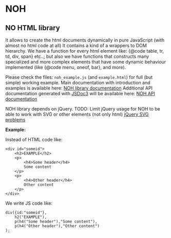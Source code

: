 NOH
===

NO HTML library
---------------

It allows to create the html documents dynamically in pure JavaScript (with almost no html code at all)
It contains a kind of a wrappers to DOM hierarchy.
We have a function for every html element like: {@code table, tr, td, div, span} etc..;
but also we have functions that constructs many specialized and more complex elements that have some dynamic behaviour
implemented (like {@code menu, oneof, bar}, and more).

Please check the files: `noh_example.js` (and `example.html`) for full (but simple) working example.
Main documentation with introduction and examples is available here: [NOH library documentation](index.html)
Additional API documentation generated with [JSDoc3](http://usejsdoc.org/) will be available here: [NOH API documentation](apidoc/index.html)

NOH library depends on jQuery. TODO: Limit jQuery usage for NOH to be able to work with SVG or other elements (not only html)
[jQuery SVG problems](http://stackoverflow.com/questions/3642035/jquerys-append-not-working-with-svg-element)

__Example:__

Instead of HTML code like:

    <div id="someid">
        <h2>EXAMPLE</h2>
        <p>
            <h4>Some header</h4>
            Some content
        </p>
        <p>
            <h4>Other header</h4>
            Other content
        </p>
    </div>

We write JS code like:

    div({id:"someid"},
        h2("EXAMPLE"),
        p(h4("Some header"),"Some content"),
        p(h4("Other header"),"Other content")
    );

